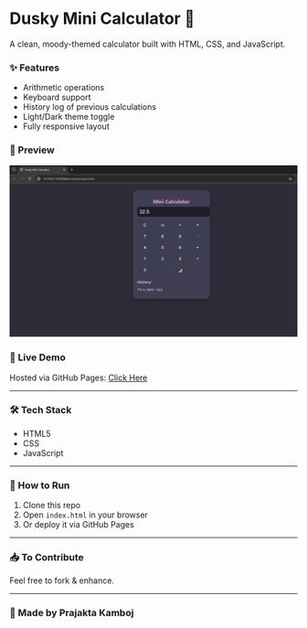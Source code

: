 # Dusky Mini Calculator 🌙

A clean, moody-themed calculator built with HTML, CSS, and JavaScript.

### ✨ Features
- Arithmetic operations
- Keyboard support
- History log of previous calculations
- Light/Dark theme toggle
- Fully responsive layout

### 📸 Preview
![screenshot](screen_output.png)

### 🔗 Live Demo
Hosted via GitHub Pages: [Click Here](your-live-link)

---

### 🛠️ Tech Stack
- HTML5
- CSS
- JavaScript

---

### 🚀 How to Run
1. Clone this repo
2. Open `index.html` in your browser
3. Or deploy it via GitHub Pages

---

### 📥 To Contribute
Feel free to fork & enhance.

---

### 💖 Made by Prajakta Kamboj
